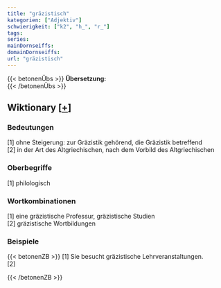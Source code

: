 ```yaml
---
title: "gräzistisch"
kategorien: ["Adjektiv"]
schwierigkeit: ["k2", "h_", "r_"]
tags:
series:
mainDornseiffs:
domainDornseiffs:
url: "gräzistisch"
---
```


{{< betonenÜbs >}}
**Übersetzung:**  
{{< /betonenÜbs >}}

## Wiktionary [[+](https://de.wiktionary.org/wiki/gräzistisch)]

### Bedeutungen
[1] ohne Steigerung: zur Gräzistik gehörend, die Gräzistik betreffend  
[2] in der Art des Altgriechischen, nach dem Vorbild des Altgriechischen  

### Oberbegriffe
[1] philologisch  

### Wortkombinationen
[1] eine gräzistische Professur, gräzistische Studien  
[2] gräzistische Wortbildungen  

### Beispiele
{{< betonenZB >}}
[1] Sie besucht gräzistische Lehrveranstaltungen.  
[2]  

{{< /betonenZB >}}

